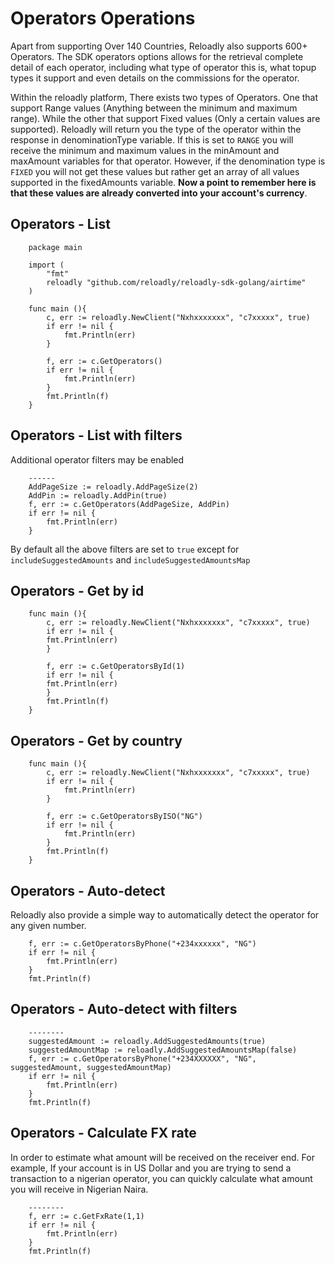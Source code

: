 # Operators Operations

Apart from supporting Over 140 Countries, Reloadly also supports 600+ Operators. The SDK operators options allows for
the retrieval complete detail of each operator, including what type of operator this is, what topup types it support and
even details on the commissions for the operator.

Within the reloadly platform, There exists two types of Operators. One that support Range values (Anything between the
minimum and maximum range). While the other that support Fixed values (Only a certain values are supported). Reloadly
will return you the type of the operator within the response in denominationType variable. If this is set to ```RANGE```
you will receive the minimum and maximum values in the minAmount and maxAmount variables for that operator. However, if
the denomination type is ```FIXED``` you will not get these values but rather get an array of all values supported in
the fixedAmounts variable. **Now a point to remember here is that these values are already converted into your account's
currency**.

## Operators - List

```golang
    package main
    
    import (
        "fmt"
		reloadly "github.com/reloadly/reloadly-sdk-golang/airtime"
    )
    
    func main (){
        c, err := reloadly.NewClient("Nxhxxxxxxx", "c7xxxxx", true)
        if err != nil {
            fmt.Println(err)
        }
    
        f, err := c.GetOperators()
		if err != nil {
			fmt.Println(err)
		}
        fmt.Println(f)
    }       
```

## Operators - List with filters

Additional operator filters may be enabled

```golang
    ------
    AddPageSize := reloadly.AddPageSize(2)
    AddPin := reloadly.AddPin(true)
    f, err := c.GetOperators(AddPageSize, AddPin)
    if err != nil {
        fmt.Println(err)
    }
```

By default all the above filters are set to ```true``` except for ```includeSuggestedAmounts```
and ```includeSuggestedAmountsMap```

## Operators - Get by id

```golang
    func main (){
        c, err := reloadly.NewClient("Nxhxxxxxxx", "c7xxxxx", true)
        if err != nil {
        fmt.Println(err)
        }
        
        f, err := c.GetOperatorsById(1)
        if err != nil {
        fmt.Println(err)
        }
        fmt.Println(f)
    }
```

## Operators - Get by country

```golang
    func main (){
    	c, err := reloadly.NewClient("Nxhxxxxxxx", "c7xxxxx", true)
        if err != nil {
            fmt.Println(err)
        }
        
        f, err := c.GetOperatorsByISO("NG")
        if err != nil {
            fmt.Println(err)
        }
        fmt.Println(f)
    }
```

## Operators - Auto-detect

Reloadly also provide a simple way to automatically detect the operator for any given number.

```golang
    f, err := c.GetOperatorsByPhone("+234xxxxxx", "NG")
    if err != nil {
        fmt.Println(err)
    }
    fmt.Println(f)
```

## Operators - Auto-detect with filters

```golang
    --------
    suggestedAmount := reloadly.AddSuggestedAmounts(true)
    suggestedAmountMap := reloadly.AddSuggestedAmountsMap(false)
    f, err := c.GetOperatorsByPhone("+234XXXXXX", "NG", suggestedAmount, suggestedAmountMap)
    if err != nil {
        fmt.Println(err)
    }
    fmt.Println(f)
```

## Operators - Calculate FX rate

In order to estimate what amount will be received on the receiver end. For example, If your account is in US Dollar and
you are trying to send a transaction to a nigerian operator, you can quickly calculate what amount you will receive in
Nigerian Naira.

```golang
    --------
    f, err := c.GetFxRate(1,1)
    if err != nil {
        fmt.Println(err)
    }
    fmt.Println(f)
```